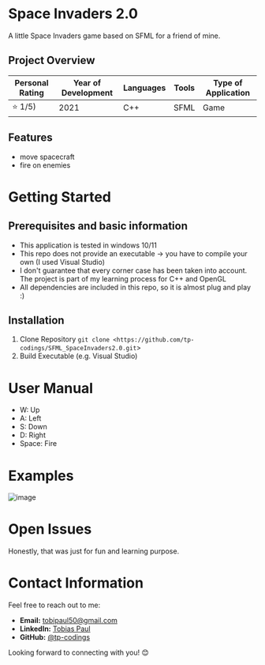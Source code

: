 # Space Invaders 2.0

A little Space Invaders game based on SFML for a friend of mine. 

## Project Overview

| Personal Rating | Year of Development | Languages | Tools | Type of Application |
| --- | --- | --- | --- | --- |
| ⭐️ 1/5) | 2021 | C++ | SFML | Game |

## Features
- move spacecraft
- fire on enemies

# Getting Started
## Prerequisites and basic information

- This application is tested in windows 10/11
- This repo does not provide an executable -> you have to compile your own (I used Visual Studio)
- I don't guarantee that every corner case has been taken into account. The project is part of my learning process for C++ and OpenGL
- All dependencies are included in this repo, so it is almost plug and play :)

## Installation
1. Clone Repository
`git clone <https://github.com/tp-codings/SFML_SpaceInvaders2.0.git`>
2. Build Executable (e.g. Visual Studio)

# User Manual

- W: Up
- A: Left
- S: Down
- D: Right
- Space: Fire

# Examples
![image](https://github.com/tp-codings/SFML_SpaceInvaders2.0/assets/118997294/ee44997e-3b4a-450c-99f2-38db599d515f)

# Open Issues
Honestly, that was just for fun and learning purpose.

# Contact Information

Feel free to reach out to me:

- **Email:** [tobipaul50@gmail.com](mailto:tobipaul50@gmail.com)
- **LinkedIn:** [Tobias Paul](https://www.linkedin.com/in/tobias-paul-657513276/)
- **GitHub:** [@tp-codings](https://github.com/tp-codings)

Looking forward to connecting with you! 😊
